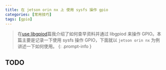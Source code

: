 ```yaml
---
title: 在 jetson orin nx 上 使用 sysfs 操作 gpio
categories: [常用技巧]
tags: [gpio]
---
```


> 在[use libgpiod](/_posts/常用技巧/2024-09-11-use-libgpiod.md)篇我介绍了如何查早资料并通过 libgpiod 来操作 GPIO。本篇主要是记录一下使用 sysfs 操作 GPIO，下面就以 `jetson orin nx` 为例讲述一下如何使用。
{: .prompt-info }

## TODO